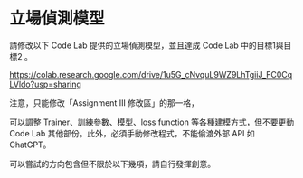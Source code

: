 # 立場偵測模型

請修改以下 Code Lab 提供的立場偵測模型，並且達成 Code Lab 中的目標1與目標2 。

https://colab.research.google.com/drive/1u5G_cNvquL9WZ9LhTgiiJ_FC0CqLVldo?usp=sharing

注意，只能修改「Assignment III 修改區」的那一格，

可以調整 Trainer、訓練參數、模型、loss function 等各種建模方式，但不要更動 Code Lab 其他部份。此外，必須手動修改程式，不能偷渡外部 API 如 ChatGPT。

可以嘗試的方向包含但不限於以下幾項，請自行發揮創意。
